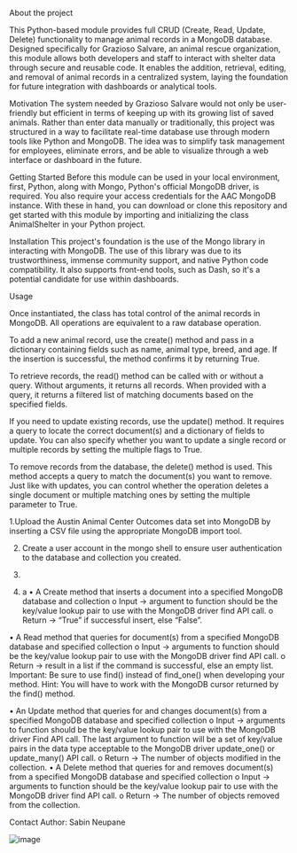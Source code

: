 
About the project


This Python-based module provides full CRUD (Create, Read, Update, Delete) functionality to manage animal records in a MongoDB database. Designed specifically for Grazioso Salvare, an animal rescue organization, this module allows both developers and staff to interact with shelter data through secure and reusable code. It enables the addition, retrieval, editing, and removal of animal records in a centralized system, laying the foundation for future integration with dashboards or analytical tools.

Motivation
The system needed by Grazioso Salvare would not only be user-friendly but efficient in terms of keeping up with its growing list of saved animals. Rather than enter data manually or traditionally, this project was structured in a way to facilitate real-time database use through modern tools like Python and MongoDB. The idea was to simplify task management for employees, eliminate errors, and be able to visualize through a web interface or dashboard in the future.

Getting  Started
Before this module can be used in your local environment, first, Python, along with Mongo, Python's official MongoDB driver, is required. You also require your access credentials for the AAC MongoDB instance. With these in hand, you can download or clone this repository and get started with this module by importing and initializing the class AnimalShelter in your Python project.

Installation
This project's foundation is the use of the Mongo library in interacting with MongoDB. The use of this library was due to its trustworthiness, immense community support, and native Python code compatibility. It also supports front-end tools, such as Dash, so it's a potential candidate for use within dashboards.

Usage


Once instantiated, the class has total control of the animal records in MongoDB. All operations are equivalent to a raw database operation.

To add a new animal record, use the create() method and pass in a dictionary containing fields such as name, animal type, breed, and age. If the insertion is successful, the method confirms it by returning True.
 

To retrieve records, the read() method can be called with or without a query. Without arguments, it returns all records. When provided with a query, it returns a filtered list of matching documents based on the specified fields.


 

If you need to update existing records, use the update() method. It requires a query to locate the correct document(s) and a dictionary of fields to update. You can also specify whether you want to update a single record or multiple records by setting the multiple flags to True.

 

To remove records from the database, the delete() method is used. This method accepts a query to match the document(s) you want to remove. Just like with updates, you can control whether the operation deletes a single document or multiple matching ones by setting the multiple parameter to True.
 

1.Upload the Austin Animal Center Outcomes data set into MongoDB by inserting a CSV file using the appropriate MongoDB import tool.
 
 
 
2. Create a user account in the mongo shell to ensure user authentication to the database and collection you created.
 
 
 
3.
 
 


 

3. a
•	A Create method that inserts a document into a specified MongoDB database and collection
o	Input -> argument to function should be the key/value lookup pair to use with the MongoDB driver find API call.
o	Return -> “True” if successful insert, else “False”.

 
•	A Read method that queries for document(s) from a specified MongoDB database and specified collection
o	Input -> arguments to function should be the key/value lookup pair to use with the MongoDB driver find API call.
o	Return -> result in a list if the command is successful, else an empty list.
Important: Be sure to use find() instead of find_one() when developing your method. Hint: You will have to work with the MongoDB cursor returned by the find() method.

•	An Update method that queries for and changes document(s) from a specified MongoDB database and specified collection
o	Input -> arguments to function should be the key/value lookup pair to use with the MongoDB driver Find API call. The last argument to function will be a set of key/value pairs in the data type acceptable to the MongoDB driver update_one() or update_many() API call.
o	Return -> The number of objects modified in the collection.
•	A Delete method that queries for and removes document(s) from a specified MongoDB database and specified collection
o	Input -> arguments to function should be the key/value lookup pair to use with the MongoDB driver find API call.
o	Return -> The number of objects removed from the collection.
 
 
 

Contact
Author: Sabin Neupane

![image](https://github.com/user-attachments/assets/54c3e4f6-fea8-493d-b717-4feb76bcadde)
